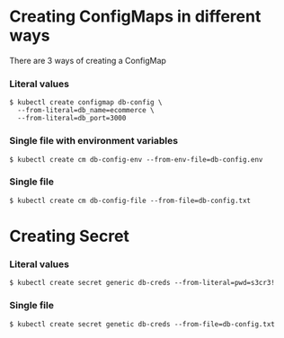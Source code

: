 # Creating ConfigMaps in different ways

There are 3 ways of creating a ConfigMap

### Literal values

```
$ kubectl create configmap db-config \
  --from-literal=db_name=ecommerce \
  --from-literal=db_port=3000
```

### Single file with environment variables

```
$ kubectl create cm db-config-env --from-env-file=db-config.env
```

### Single file

```
$ kubectl create cm db-config-file --from-file=db-config.txt
```

# Creating Secret

### Literal values

```
$ kubectl create secret generic db-creds --from-literal=pwd=s3cr3!
```

### Single file

```
$ kubectl create secret genetic db-creds --from-file=db-config.txt
```
